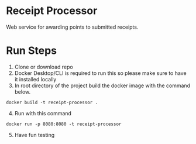 # Receipt Processor
Web service for awarding points to submitted receipts.

# Run Steps
1. Clone or download repo
2. Docker Desktop/CLI is required to run this so please make sure to have it installed locally 
3. In root directory of the project build the docker image with the command below. 
```
docker build -t receipt-processor .
```
4. Run with this command
```
docker run -p 8080:8080 -t receipt-processor
```
5. Have fun testing